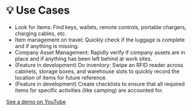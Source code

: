 # 💡 Use Cases

* Look for items: Find keys, wallets, remote controls, portable chargers, charging cables, etc.
* Item management on travel: Quickly check if the luggage is complete and if anything is missing.
* Company Asset Management: Rapidly verify if company assets are in place and if anything has been left behind at work sites.
* (Feature in development) Do inventory: Swipe an RFID reader across cabinets, storage boxes, and warehouse slots to quickly record the location of items for future reference.
* (Feature in development) Create checklists to ensure that all required items for specific activities (like camping) are accounted for.

[See a demo on YouTube](https://bit.ly/inventory-demo-yt)
